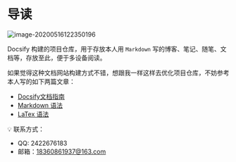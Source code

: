# 导读

![image-20200516122350196](https://gitee.com/wugenqiang/PictureBed/raw/master/NoteBook/20200516122351.png)

Docsify 构建的项目仓库，用于存放本人用 `Markdown` 写的博客、笔记、随笔、文档等，存放至此，便于多设备阅读。

如果觉得这种文档网站构建方式不错，想跟我一样这样去优化项目仓库，不妨参考本人写的如下两篇文章：
* [Docsify文档指南](Project/Docsify/docsifyNotes.md)
* [Markdown 语法](Project/Docsify/mdNotes.md)
* [LaTex 语法](ToolBox/LaTex使用指南)

:bulb: 联系方式：
* QQ: 2422676183
* 邮箱：18360861937@163.com

